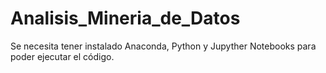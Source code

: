 # Analisis_Mineria_de_Datos
Se necesita tener instalado Anaconda, Python y Jupyther Notebooks para poder ejecutar el código.

